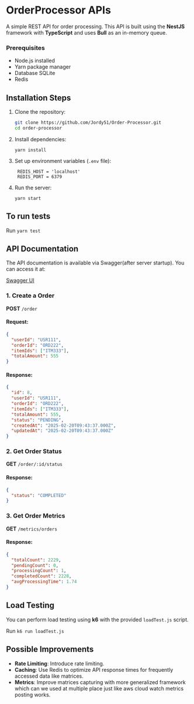 # OrderProcessor APIs

A simple REST API for order processing.
This API is built using the **NestJS** framework with **TypeScript** and uses **Bull** as an in-memory queue.

### Prerequisites

- Node.js installed
- Yarn package manager
- Database SQLite
- Redis

## Installation Steps

1. Clone the repository:
   ```bash
   git clone https://github.com/Jordy51/Order-Processor.git
   cd order-processor
   ```
2. Install dependencies:

   `yarn install`

3. Set up environment variables (`.env` file):
   ```
    REDIS_HOST = 'localhost'
    REDIS_PORT = 6379
   ```
4. Run the server:

   `yarn start`

## To run tests

Run
`yarn test`

## API Documentation

The API documentation is available via Swagger(after server startup). You can access it at:

[Swagger UI](http://localhost:3000/api)

### 1. Create a Order

**POST** `/order`

#### Request:

```json
{
  "userId": "USR111",
  "orderId": "ORD222",
  "itemIds": ["ITM333"],
  "totalAmount": 555
}
```

#### Response:

```json
{
  "id": 8,
  "userId": "USR111",
  "orderId": "ORD222",
  "itemIds": ["ITM333"],
  "totalAmount": 555,
  "status": "PENDING",
  "createdAt": "2025-02-20T09:43:37.000Z",
  "updatedAt": "2025-02-20T09:43:37.000Z"
}
```

### 2. Get Order Status

**GET** `/order/:id/status`

#### Response:

```json
{
  "status": "COMPLETED"
}
```

### 3. Get Order Metrics

**GET** `/metrics/orders`

#### Response:

```json
{
  "totalCount": 2229,
  "pendingCount": 0,
  "processingCount": 1,
  "completedCount": 2228,
  "avgProcessingTime": 1.74
}
```

## Load Testing

You can perform load testing using **k6** with the provided `loadTest.js` script.

Run
`k6 run loadTest.js`

## Possible Improvements

- **Rate Limiting**: Introduce rate limiting.
- **Caching**: Use Redis to optimize API response times for frequently accessed data like matrices.
- **Metrics**: Improve matrices capturing with more generalized framework which can we used at multiple place just like aws cloud watch metrics posting works.
